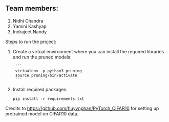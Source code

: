 ## Team members:
1. Nidhi Chandra
2. Yamini Kashyap
3. Indrajeet Nandy

Steps to run the project:
1. Create a virtual environment where you can install the required libraries and run the pruned models:

        ```
        virtualenv -p python3 pruning
        source pruning/bin/activate
        ```

2. Install required packages:

      ```
      pip install -r requirements.txt
      ```
      
Credits to https://github.com/huyvnphan/PyTorch_CIFAR10 for setting up pretrained model on CIFAR10 data.
